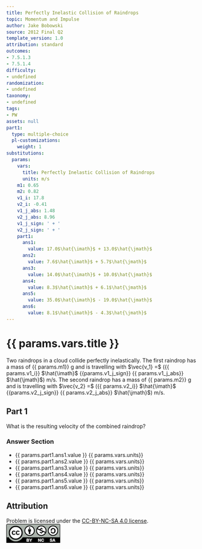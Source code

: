 ```yaml
---
title: Perfectly Inelastic Collision of Raindrops
topic: Momentum and Impulse
author: Jake Bobowski
source: 2012 Final Q2
template_version: 1.0
attribution: standard
outcomes:
- 7.5.1.3
- 7.5.1.4
difficulty:
- undefined
randomization:
- undefined
taxonomy:
- undefined
tags:
- PW
assets: null
part1:
  type: multiple-choice
  pl-customizations:
    weight: 1
substitutions:
  params:
    vars:
      title: Perfectly Inelastic Collision of Raindrops
      units: m/s
    m1: 0.65
    m2: 0.82
    v1_i: 17.8
    v2_i: -0.41
    v1_j_abs: 1.48
    v2_j_abs: 8.96
    v1_j_sign: ' + '
    v2_j_sign: ' + '
    part1:
      ans1:
        value: 17.0$\hat{\imath}$ + 13.0$\hat{\jmath}$
      ans2:
        value: 7.6$\hat{\imath}$ + 5.7$\hat{\jmath}$
      ans3:
        value: 14.0$\hat{\imath}$ + 10.0$\hat{\jmath}$
      ans4:
        value: 8.3$\hat{\imath}$ + 6.1$\hat{\jmath}$
      ans5:
        value: 35.0$\hat{\imath}$ - 19.0$\hat{\jmath}$
      ans6:
        value: 8.1$\hat{\imath}$ - 4.3$\hat{\jmath}$
---
```

# {{ params.vars.title }}
Two raindrops in a cloud collide perfectly inelastically. The first raindrop has a mass of {{ params.m1}} g and is travelling with $\vec{v_1} =$ ({{ params.v1_i}} $\hat{\imath}$ {{params.v1_j_sign}} {{ params.v1_j_abs}} $\hat{\jmath}$) m/s.
The second raindrop has a mass of {{ params.m2}} g and is travelling with $\vec{v_2} =$ ({{ params.v2_i}} $\hat{\imath}$ {{params.v2_j_sign}} {{ params.v2_j_abs}} $\hat{\jmath}$) m/s.

## Part 1

What is the resulting velocity of the combined raindrop?

### Answer Section

- {{ params.part1.ans1.value }} {{ params.vars.units}}
- {{ params.part1.ans2.value }} {{ params.vars.units}}
- {{ params.part1.ans3.value }} {{ params.vars.units}}
- {{ params.part1.ans4.value }} {{ params.vars.units}}
- {{ params.part1.ans5.value }} {{ params.vars.units}}
- {{ params.part1.ans6.value }} {{ params.vars.units}}

## Attribution

Problem is licensed under the [CC-BY-NC-SA 4.0 license](https://creativecommons.org/licenses/by-nc-sa/4.0/).<br> ![The Creative Commons 4.0 license requiring attribution-BY, non-commercial-NC, and share-alike-SA license.](https://raw.githubusercontent.com/firasm/bits/master/by-nc-sa.png)